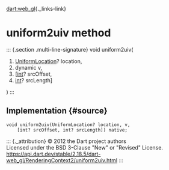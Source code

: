 [dart:web\_gl](../../dart-web_gl/dart-web_gl-library){._links-link}

uniform2uiv method
==================

::: {.section .multi-line-signature}
void uniform2uiv(

1.  [UniformLocation](../uniformlocation-class)? location,
2.  dynamic v,
3.  \[[int](../../dart-core/int-class)? srcOffset,
4.  [int](../../dart-core/int-class)? srcLength\]

)
:::

Implementation {#source}
--------------

``` {.language-dart data-language="dart"}
void uniform2uiv(UniformLocation? location, v,
    [int? srcOffset, int? srcLength]) native;
```

::: {._attribution}
© 2012 the Dart project authors\
Licensed under the BSD 3-Clause \"New\" or \"Revised\" License.\
<https://api.dart.dev/stable/2.18.5/dart-web_gl/RenderingContext2/uniform2uiv.html>
:::
